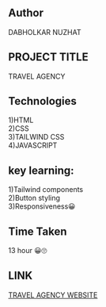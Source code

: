 
## Author
DABHOLKAR NUZHAT

## PROJECT TITLE
TRAVEL AGENCY

## Technologies
1)HTML<br>
2)CSS<br>
3)TAILWIND CSS<br>
4)JAVASCRIPT

## key learning:
1)Tailwind components<br>
2)Button styling<br>
3)Responsiveness😀


## Time Taken
13 hour 😀🙄

## LINK
[TRAVEL AGENCY WEBSITE](https://travelagency12.netlify.app/)                                    

